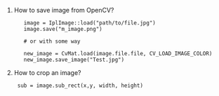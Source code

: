 1. How to save image from OpenCV?
    
          image = IplImage::load("path/to/file.jpg")
          image.save("m_image.png")

          # or with some way

          new_image = CvMat.load(image.file.file, CV_LOAD_IMAGE_COLOR)
          new_image.save_image("Test.jpg")

2. How to crop an image?
        
        sub = image.sub_rect(x,y, width, height)
